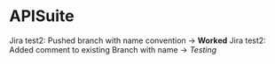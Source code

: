 # APISuite
Jira test2: Pushed branch with name convention -> **Worked**
Jira test2: Added comment to existing Branch with name -> *Testing*
